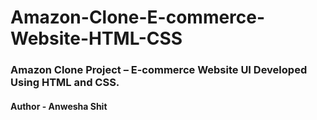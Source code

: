 # Amazon-Clone-E-commerce-Website-HTML-CSS
### Amazon Clone Project – E-commerce Website UI Developed Using HTML and CSS.
#### Author - Anwesha Shit
